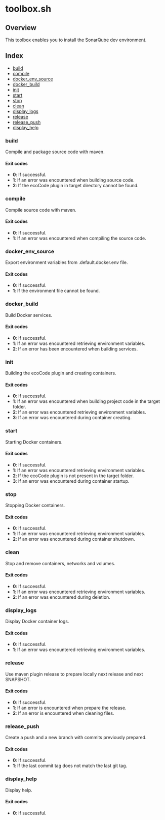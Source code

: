 # toolbox.sh

## Overview

This toolbox enables you to install the SonarQube dev environment.

## Index

* [build](#build)
* [compile](#compile)
* [docker_env_source](#dockerenvsource)
* [docker_build](#dockerbuild)
* [init](#init)
* [start](#start)
* [stop](#stop)
* [clean](#clean)
* [display_logs](#displaylogs)
* [release](#release)
* [release_push](#releasepush)
* [display_help](#displayhelp)

### build

Compile and package source code with maven.

#### Exit codes

* **0**: If successful.
* **1**: If an error was encountered when building source code.
* **2**: If the ecoCode plugin in target directory cannot be found.

### compile

Compile source code with maven.

#### Exit codes

* **0**: If successful.
* **1**: If an error was encountered when compiling the source code.

### docker_env_source

Export environment variables from .default.docker.env file.

#### Exit codes

* **0**: If successful.
* **1**: If the environment file cannot be found.

### docker_build

Build Docker services.

#### Exit codes

* **0**: If successful.
* **1**: If an error was encountered retrieving environment variables.
* **2**: If an error has been encountered when building services.

### init

Building the ecoCode plugin and creating containers.

#### Exit codes

* **0**: If successful.
* **1**: If an error was encountered when building project code in the target folder.
* **2**: If an error was encountered retrieving environment variables.
* **3**: If an error was encountered during container creating.

### start

Starting Docker containers.

#### Exit codes

* **0**: If successful.
* **1**: If an error was encountered retrieving environment variables.
* **2**: If the ecoCode plugin is not present in the target folder.
* **3**: If an error was encountered during container startup.

### stop

Stopping Docker containers.

#### Exit codes

* **0**: If successful.
* **1**: If an error was encountered retrieving environment variables.
* **2**: If an error was encountered during container shutdown.

### clean

Stop and remove containers, networks and volumes.

#### Exit codes

* **0**: If successful.
* **1**: If an error was encountered retrieving environment variables.
* **2**: If an error was encountered during deletion.

### display_logs

Display Docker container logs.

#### Exit codes

* **0**: If successful.
* **1**: If an error was encountered retrieving environment variables.

### release

Use maven plugin release to prepare locally next release and next SNAPSHOT.

#### Exit codes

* **0**: If successful.
* **1**: If an error is encountered when prepare the release.
* **2**: If an error is encountered when cleaning files.

### release_push

Create a push and a new branch with commits previously prepared.

#### Exit codes

* **0**: If successful.
* **1**: If the last commit tag does not match the last git tag.

### display_help

Display help.

#### Exit codes

* **0**: If successful.

